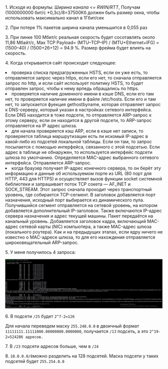 <p>1. Исходя из формулы: <i>Ширина канала <= RWIN/RTT</i>, Получам (1000000000 бит/с *0,3с)/8=37500Кб должен быть размер окна, чтобы использовать максимально канал в 1Гбит/сек</p>
<p>2. При потере 1% пакетов ширина канала уменьшится в 0,055 раз</p>
<p>3. При линке 100 Мбит/с реальная скорость будет сосотавлять около 11,86 Мбайт/с, Max TCP Payload= (MTU–TCP–IP) / (MTU+Ethernet+IFG) = (1500–40) / (1500+26+12) = 94.9 %. Размер фрейма будет влиять на скорость.</p>
<p>4. Когда открывается сайт происходит следующее:</p>
<li>проверка списка предзагруженных HSTS, если он уже есть, то отправляется запрос через https, если его нет, то сначала отправляется запрос по http, и если сайт использует политику HSTS, то будет отправлен запрос, чтобы к нему врпедь обращались по https.</li>
<li>проверяется наличие доменного имени в кэше DNS, если его там нет, то проверяется наличие имени в файле /etc/hosts. Если его и там нет, то запускается фуекция gethostbyname, которая отправляет запрос к DNS-серверу, который указан в настройках сетевого интерфейса. Если DNS находится в тоже подсети, то отправляется ARP-запрос к этому серверу, если он находится в другой подсети, то ARP-запрос отправляется на IP адрес шлюза.</li>
<li>для начала проверяется кэш ARP, если в кэше нет записи, то проверяется таблица маршрутизации есть ли искомый IP-адрес в какой-либо из подсетей локальной таблицы. Если он там, то запрос посылается с помощью интерфейса, связанного с этой подсетью. Если адрес в таблице не обнаружен, то используется интерфейс подсети шлюза по умолчанию. Определяется MAC-адрес выбранного сетевого интерфейса. Отправляется ARP-запрос.</li>
<li>когда браузер получает IP-адрес конечного сервера, то он берёт эту информацию и данные об используемом порте из URL (80 порт для HTTP, 443 для HTTPS) и осуществляет вызов функции socket системной библиотеки и запрашивает поток TCP сокета — AF_INET и SOCK_STREAM. Этот запрос сначала проходит через транспортный уровень, где собирается TCP-сегмент. В заголовок добавляется порт назначения, исходный порт выбирается из динамического пула. Получившийся сегмент отправляется на сетевой уровень, на котором добавляется дополнительный IP-заголовок. Также включаются IP-адрес сервера назначения и адрес текущей машины. Пакет передаётся на канальный уровень. Добавляется заголовок кадра, включающий MAC-адрес сетевой карты (NIC) компьютера, а также MAC-адрес шлюза (локального роутера). Как и на предыдущих этапах, если ядру ничего не известно о MAC-адресе шлюза, то для его нахождения отправляется широковещательный ARP-запрос.</li>
<p>5. У меня получилось 4 запроса:</p>
<img src="../03-sysadmin-07-net/img/ss7.JPG">
<p>6. В подсети <code>/25</code> будет <code>2^7-2=126</code></p>
<p>Для начала переведем маску <code>255.248.0.0</code> в двоичный формат <code>11111111.11111000.00000000.0000000</code>, получается <code>/13</code> подсеть, а это <code>2^19-2=524286 адресов.</code></p>
<p>7. В <code>/23</code> подсети адресов больше, чем в <code>/24</code></p>
<p>8. <code>10.0.0.0/8</code>можно разделить на 128 подсетей. Маска подсети у таких подсетей будет <code>255.254.0.0
</code></p>
